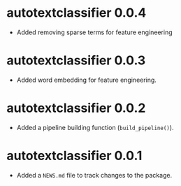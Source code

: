 # autotextclassifier 0.0.4

* Added removing sparse terms for feature engineering 

# autotextclassifier 0.0.3

* Added word embedding for feature engineering.

# autotextclassifier 0.0.2

* Added a pipeline building function (`build_pipeline()`). 

# autotextclassifier 0.0.1

* Added a `NEWS.md` file to track changes to the package.
